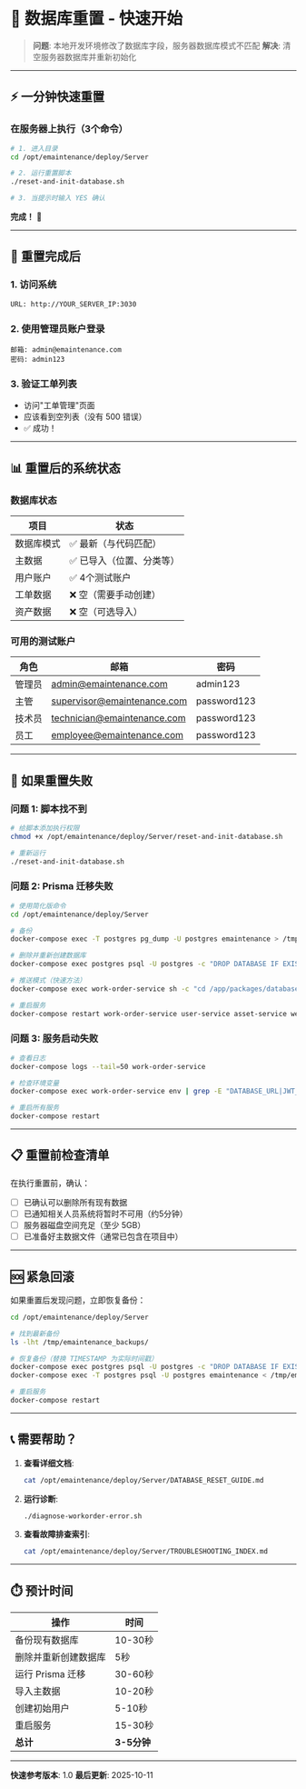 # 🚀 数据库重置 - 快速开始

> **问题**: 本地开发环境修改了数据库字段，服务器数据库模式不匹配
> **解决**: 清空服务器数据库并重新初始化

---

## ⚡ 一分钟快速重置

### 在服务器上执行（3个命令）

```bash
# 1. 进入目录
cd /opt/emaintenance/deploy/Server

# 2. 运行重置脚本
./reset-and-init-database.sh

# 3. 当提示时输入 YES 确认
```

**完成！** 🎉

---

## 🎯 重置完成后

### 1. 访问系统

```
URL: http://YOUR_SERVER_IP:3030
```

### 2. 使用管理员账户登录

```
邮箱: admin@emaintenance.com
密码: admin123
```

### 3. 验证工单列表

- 访问"工单管理"页面
- 应该看到空列表（没有 500 错误）
- ✅ 成功！

---

## 📊 重置后的系统状态

### 数据库状态

| 项目 | 状态 |
|------|------|
| 数据库模式 | ✅ 最新（与代码匹配）|
| 主数据 | ✅ 已导入（位置、分类等）|
| 用户账户 | ✅ 4个测试账户 |
| 工单数据 | ❌ 空（需要手动创建）|
| 资产数据 | ❌ 空（可选导入）|

### 可用的测试账户

| 角色 | 邮箱 | 密码 |
|------|------|------|
| 管理员 | admin@emaintenance.com | admin123 |
| 主管 | supervisor@emaintenance.com | password123 |
| 技术员 | technician@emaintenance.com | password123 |
| 员工 | employee@emaintenance.com | password123 |

---

## 🔄 如果重置失败

### 问题 1: 脚本找不到

```bash
# 给脚本添加执行权限
chmod +x /opt/emaintenance/deploy/Server/reset-and-init-database.sh

# 重新运行
./reset-and-init-database.sh
```

### 问题 2: Prisma 迁移失败

```bash
# 使用简化版命令
cd /opt/emaintenance/deploy/Server

# 备份
docker-compose exec -T postgres pg_dump -U postgres emaintenance > /tmp/backup_$(date +%Y%m%d_%H%M%S).sql

# 删除并重新创建数据库
docker-compose exec postgres psql -U postgres -c "DROP DATABASE IF EXISTS emaintenance; CREATE DATABASE emaintenance OWNER postgres;"

# 推送模式（快速方法）
docker-compose exec work-order-service sh -c "cd /app/packages/database && npx prisma db push --accept-data-loss && npx prisma generate"

# 重启服务
docker-compose restart work-order-service user-service asset-service web nginx
```

### 问题 3: 服务启动失败

```bash
# 查看日志
docker-compose logs --tail=50 work-order-service

# 检查环境变量
docker-compose exec work-order-service env | grep -E "DATABASE_URL|JWT_SECRET"

# 重启所有服务
docker-compose restart
```

---

## 📋 重置前检查清单

在执行重置前，确认：

- [ ] 已确认可以删除所有现有数据
- [ ] 已通知相关人员系统将暂时不可用（约5分钟）
- [ ] 服务器磁盘空间充足（至少 5GB）
- [ ] 已准备好主数据文件（通常已包含在项目中）

---

## 🆘 紧急回滚

如果重置后发现问题，立即恢复备份：

```bash
cd /opt/emaintenance/deploy/Server

# 找到最新备份
ls -lht /tmp/emaintenance_backups/

# 恢复备份（替换 TIMESTAMP 为实际时间戳）
docker-compose exec postgres psql -U postgres -c "DROP DATABASE IF EXISTS emaintenance; CREATE DATABASE emaintenance OWNER postgres;"
docker-compose exec -T postgres psql -U postgres emaintenance < /tmp/emaintenance_backups/emaintenance_backup_TIMESTAMP.sql

# 重启服务
docker-compose restart
```

---

## 📞 需要帮助？

1. **查看详细文档**:
   ```bash
   cat /opt/emaintenance/deploy/Server/DATABASE_RESET_GUIDE.md
   ```

2. **运行诊断**:
   ```bash
   ./diagnose-workorder-error.sh
   ```

3. **查看故障排查索引**:
   ```bash
   cat /opt/emaintenance/deploy/Server/TROUBLESHOOTING_INDEX.md
   ```

---

## ⏱️ 预计时间

| 操作 | 时间 |
|------|------|
| 备份现有数据库 | 10-30秒 |
| 删除并重新创建数据库 | 5秒 |
| 运行 Prisma 迁移 | 30-60秒 |
| 导入主数据 | 10-20秒 |
| 创建初始用户 | 5-10秒 |
| 重启服务 | 15-30秒 |
| **总计** | **3-5分钟** |

---

**快速参考版本**: 1.0
**最后更新**: 2025-10-11
